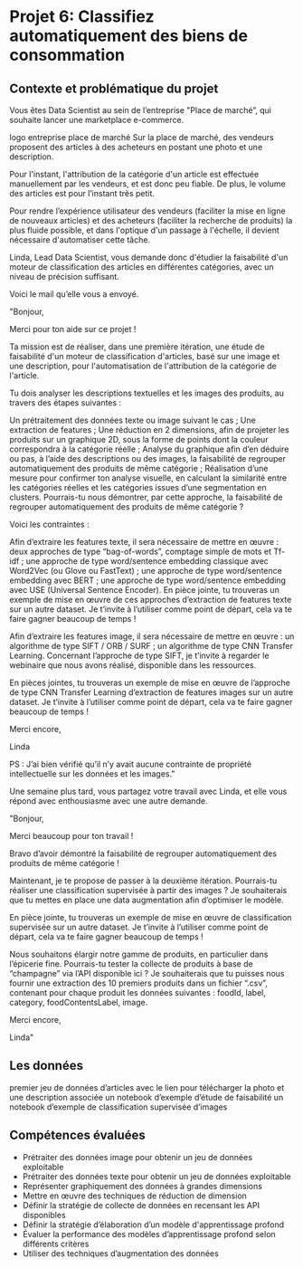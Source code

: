 <h1>Projet 6: Classifiez automatiquement des biens de consommation</h1>

<h2>Contexte et problématique du projet</h2>

Vous êtes Data Scientist au sein de l’entreprise "Place de marché”, qui souhaite lancer une marketplace e-commerce.

logo entreprise place de marché
Sur la place de marché, des vendeurs proposent des articles à des acheteurs en postant une photo et une description.

Pour l'instant, l'attribution de la catégorie d'un article est effectuée manuellement par les vendeurs, et est donc peu fiable. De plus, le volume des articles est pour l’instant très petit.

Pour rendre l’expérience utilisateur des vendeurs (faciliter la mise en ligne de nouveaux articles) et des acheteurs (faciliter la recherche de produits) la plus fluide possible, et dans l'optique d'un passage à l'échelle, il devient nécessaire d'automatiser cette tâche.

Linda, Lead Data Scientist, vous demande donc d'étudier la faisabilité d'un moteur de classification des articles en différentes catégories, avec un niveau de précision suffisant.

Voici le mail qu’elle vous a envoyé.

"Bonjour, 

Merci pour ton aide sur ce projet !

Ta mission est de réaliser, dans une première itération, une étude de faisabilité d'un moteur de classification d'articles, basé sur une image et une description, pour l'automatisation de l'attribution de la catégorie de l'article.

Tu dois analyser les descriptions textuelles et les images des produits, au travers des étapes suivantes : 

Un prétraitement des données texte ou image suivant le cas ;
Une extraction de features ;
Une réduction en 2 dimensions, afin de projeter les produits sur un graphique 2D, sous la forme de points dont la couleur correspondra à la catégorie réelle ;
Analyse du graphique afin d’en déduire ou pas, à l’aide des descriptions ou des images, la faisabilité de regrouper automatiquement des produits de même catégorie ;
Réalisation d’une mesure pour confirmer ton analyse visuelle, en calculant la similarité entre les catégories réelles et les catégories issues d’une segmentation en clusters.
Pourrais-tu nous démontrer, par cette approche, la faisabilité de regrouper automatiquement des produits de même catégorie ?

Voici les contraintes : 

Afin d’extraire les features texte, il sera nécessaire de mettre en œuvre : 
deux approches de type “bag-of-words”, comptage simple de mots et Tf-idf ;
une approche de type word/sentence embedding classique avec Word2Vec (ou Glove ou FastText) ;
une approche de type word/sentence embedding avec BERT ;
une approche de type word/sentence embedding avec USE (Universal Sentence Encoder). 
En pièce jointe, tu trouveras un exemple de mise en œuvre de ces approches d’extraction de features texte sur un autre dataset. Je t’invite à l’utiliser comme point de départ, cela va te faire gagner beaucoup de temps !

Afin d’extraire les features image, il sera nécessaire de mettre en œuvre :
un algorithme de type SIFT / ORB / SURF ;
un algorithme de type CNN Transfer Learning.
Concernant l’approche de type SIFT, je t’invite à regarder le webinaire que nous avons réalisé, disponible dans les ressources.

En pièces jointes, tu trouveras un exemple de mise en œuvre de l’approche de type CNN Transfer Learning d’extraction de features images sur un autre dataset. Je t’invite à l’utiliser comme point de départ, cela va te faire gagner beaucoup de temps !

Merci encore, 

Linda

PS : J’ai bien vérifié qu’il n’y avait aucune contrainte de propriété intellectuelle sur les données et les images."

Une semaine plus tard, vous partagez votre travail avec Linda, et elle vous répond avec enthousiasme avec une autre demande.

"Bonjour,

Merci beaucoup pour ton travail !

Bravo d’avoir démontré la faisabilité de regrouper automatiquement des produits de même catégorie ! 

Maintenant, je te propose de passer à la deuxième itération. Pourrais-tu réaliser une classification supervisée à partir des images ? Je souhaiterais que tu mettes en place une data augmentation afin d’optimiser le modèle.

En pièce jointe, tu trouveras un exemple de mise en œuvre de classification supervisée sur un autre dataset. Je t’invite à l’utiliser comme point de départ, cela va te faire gagner beaucoup de temps !

Nous souhaitons élargir notre gamme de produits, en particulier dans l’épicerie fine. Pourrais-tu tester la collecte de produits à base de “champagne” via l’API disponible ici ? Je souhaiterais que tu puisses nous fournir une extraction des 10 premiers produits dans un fichier “.csv”, contenant pour chaque produit les données suivantes : foodId, label, category, foodContentsLabel, image.

Merci encore, 

Linda"

<h2>Les données</h2>

premier jeu de données d’articles avec le lien pour télécharger la photo et une description associée
un notebook d’exemple d’étude de faisabilité
un notebook d’exemple de classification supervisée d’images

<h2>Compétences évaluées</h2>

- Prétraiter des données image pour obtenir un jeu de données exploitable
- Prétraiter des données texte pour obtenir un jeu de données exploitable
- Représenter graphiquement des données à grandes dimensions
- Mettre en œuvre des techniques de réduction de dimension
- Définir la stratégie de collecte de données en recensant les API disponibles
- Définir la stratégie d’élaboration d’un modèle d'apprentissage profond
- Évaluer la performance des modèles d’apprentissage profond selon différents critères
- Utiliser des techniques d’augmentation des données